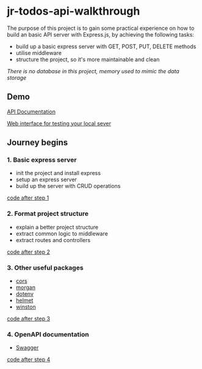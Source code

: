 # jr-todos-api-walkthrough

The purpose of this project is to gain some practical experience on how to build an basic API server with Express.js, by achieving the following tasks:

- build up a basic express server with GET, POST, PUT, DELETE methods
- utilise middleware
- structure the project, so it's more maintainable and clean

_There is no database in this project, memory used to mimic the data storage_

## Demo

[API Documentation](https://jr-todos.herokuapp.com/api-docs/)

[Web interface for testing your local sever](https://lazebear.github.io/jr-todos/)

## Journey begins

### 1. Basic express server

- init the project and install express
- setup an express server
- build up the server with CRUD operations

[code after step 1](https://github.com/LazeBear/jr-todos-api-walkthrough/tree/step-1-done)

### 2. Format project structure

- explain a better project structure
- extract common logic to middleware
- extract routes and controllers

[code after step 2](https://github.com/LazeBear/jr-todos-api-walkthrough/tree/step-2-done)

### 3. Other useful packages

- [cors](https://www.npmjs.com/package/cors)
- [morgan](https://www.npmjs.com/package/morgan)
- [dotenv](https://www.npmjs.com/package/dotenv)
- [helmet](https://www.npmjs.com/package/helmet)
- [winston](https://www.npmjs.com/package/winston)

[code after step 3](https://github.com/LazeBear/jr-todos-api-walkthrough/tree/step-3-done)

### 4. OpenAPI documentation

- [Swagger](https://editor.swagger.io/)

[code after step 4](https://github.com/LazeBear/jr-todos-api-walkthrough/tree/step-4-done)
